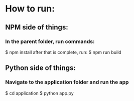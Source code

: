 # How to run:

## NPM side of things:

### In the parent folder, run commands:

$ npm install
after that is complete, run:
$ npm run build

## Python side of things:

### Navigate to the application folder and run the app

$ cd application
$ python app.py
